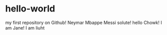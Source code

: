 # hello-world
my first repository on Github!
Neymar Mbappe Messi
solute!
hello Chowk!
I am Jane!
I am liuht
